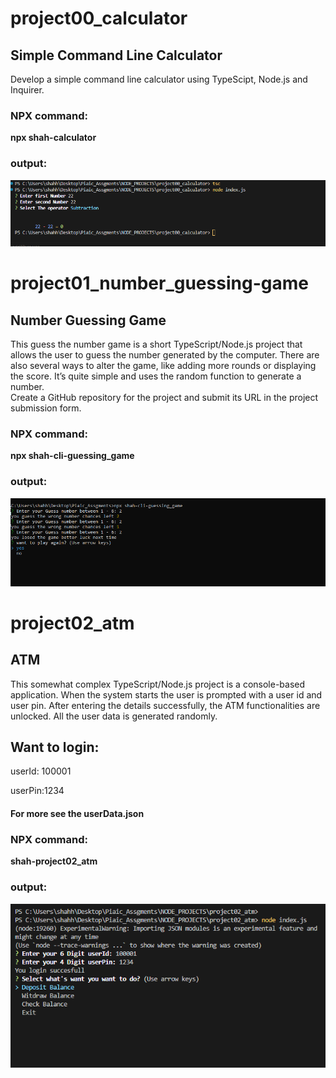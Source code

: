 <div>
    <h1>project00_calculator</h1>
    <h2>Simple Command Line Calculator</h2>
    <p>Develop a simple command line calculator using TypeScipt, Node.js and Inquirer.</p>
    <h3>NPX command:</h3>
    <p><b>npx shah-calculator</b></p>
    <h3>output:</h3>
    <div>
        <img src="../assets/images/project00_calculator-output.PNG"  width="600" >
    </div>
    
</div>


<div>
    <h1>project01_number_guessing-game</h1>
    <h2>Number Guessing Game</h2>
    <p>This guess the number game is a short TypeScript/Node.js project that allows the user to guess the number generated by the computer. There are also several ways to alter the game, like adding more rounds or displaying the score. It’s quite simple and uses the random function to generate a number.
 <br>
Create a GitHub repository for the project and submit its URL in the project submission form.</p>
    <h3>NPX command:</h3>
    <p><b>npx shah-cli-guessing_game</b></p>
    <h3>output:</h3>
    <div>
       
<img src="../assets/images/project01_number_guessing-game-output.PNG"  width="600" >
    </div>
    
</div>


<div>
    <h1>project02_atm</h1>
    <h2>ATM</h2>
    <p>This somewhat complex TypeScript/Node.js project is a console-based application. When the system starts the user is prompted with a user id and user pin. After entering the details successfully, the ATM functionalities are unlocked. All the user data is generated randomly.
 <br>
</p>

<h2>Want to login:</h2>
<p>userId: 100001</p>
<p>userPin:1234</p>
<h4>For more see the userData.json</h4>
    <h3>NPX command:</h3>
    <p><b>shah-project02_atm</b></p>
    <h3>output:</h3>
    <div>
       
<img src="../assets/images/project02_atm-output.PNG"  width="600" >
    </div>
    
</div>